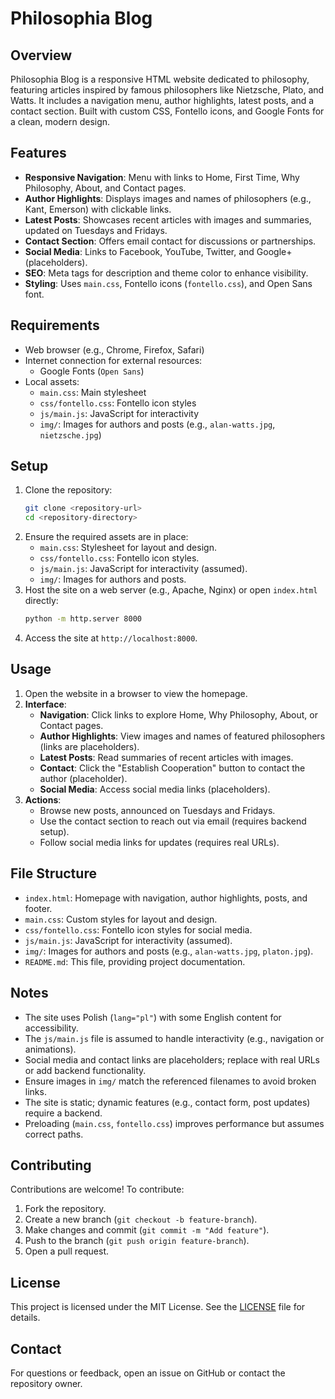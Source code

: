 # Philosophia Blog

## Overview
Philosophia Blog is a responsive HTML website dedicated to philosophy, featuring articles inspired by famous philosophers like Nietzsche, Plato, and Watts. It includes a navigation menu, author highlights, latest posts, and a contact section. Built with custom CSS, Fontello icons, and Google Fonts for a clean, modern design.

## Features
- **Responsive Navigation**: Menu with links to Home, First Time, Why Philosophy, About, and Contact pages.
- **Author Highlights**: Displays images and names of philosophers (e.g., Kant, Emerson) with clickable links.
- **Latest Posts**: Showcases recent articles with images and summaries, updated on Tuesdays and Fridays.
- **Contact Section**: Offers email contact for discussions or partnerships.
- **Social Media**: Links to Facebook, YouTube, Twitter, and Google+ (placeholders).
- **SEO**: Meta tags for description and theme color to enhance visibility.
- **Styling**: Uses `main.css`, Fontello icons (`fontello.css`), and Open Sans font.

## Requirements
- Web browser (e.g., Chrome, Firefox, Safari)
- Internet connection for external resources:
  - Google Fonts (`Open Sans`)
- Local assets:
  - `main.css`: Main stylesheet
  - `css/fontello.css`: Fontello icon styles
  - `js/main.js`: JavaScript for interactivity
  - `img/`: Images for authors and posts (e.g., `alan-watts.jpg`, `nietzsche.jpg`)

## Setup
1. Clone the repository:
   ```bash
   git clone <repository-url>
   cd <repository-directory>
   ```
2. Ensure the required assets are in place:
   - `main.css`: Stylesheet for layout and design.
   - `css/fontello.css`: Fontello icon styles.
   - `js/main.js`: JavaScript for interactivity (assumed).
   - `img/`: Images for authors and posts.
3. Host the site on a web server (e.g., Apache, Nginx) or open `index.html` directly:
   ```bash
   python -m http.server 8000
   ```
4. Access the site at `http://localhost:8000`.

## Usage
1. Open the website in a browser to view the homepage.
2. **Interface**:
   - **Navigation**: Click links to explore Home, Why Philosophy, About, or Contact pages.
   - **Author Highlights**: View images and names of featured philosophers (links are placeholders).
   - **Latest Posts**: Read summaries of recent articles with images.
   - **Contact**: Click the "Establish Cooperation" button to contact the author (placeholder).
   - **Social Media**: Access social media links (placeholders).
3. **Actions**:
   - Browse new posts, announced on Tuesdays and Fridays.
   - Use the contact section to reach out via email (requires backend setup).
   - Follow social media links for updates (requires real URLs).

## File Structure
- `index.html`: Homepage with navigation, author highlights, posts, and footer.
- `main.css`: Custom styles for layout and design.
- `css/fontello.css`: Fontello icon styles for social media.
- `js/main.js`: JavaScript for interactivity (assumed).
- `img/`: Images for authors and posts (e.g., `alan-watts.jpg`, `platon.jpg`).
- `README.md`: This file, providing project documentation.

## Notes
- The site uses Polish (`lang="pl"`) with some English content for accessibility.
- The `js/main.js` file is assumed to handle interactivity (e.g., navigation or animations).
- Social media and contact links are placeholders; replace with real URLs or add backend functionality.
- Ensure images in `img/` match the referenced filenames to avoid broken links.
- The site is static; dynamic features (e.g., contact form, post updates) require a backend.
- Preloading (`main.css`, `fontello.css`) improves performance but assumes correct paths.

## Contributing
Contributions are welcome! To contribute:
1. Fork the repository.
2. Create a new branch (`git checkout -b feature-branch`).
3. Make changes and commit (`git commit -m "Add feature"`).
4. Push to the branch (`git push origin feature-branch`).
5. Open a pull request.

## License
This project is licensed under the MIT License. See the [LICENSE](LICENSE) file for details.

## Contact
For questions or feedback, open an issue on GitHub or contact the repository owner.